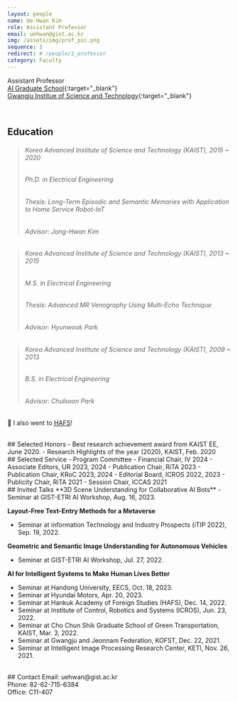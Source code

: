 ```yaml
---
layout: people
name: Ue-Hwan Kim
role: Assistant Professor
email: uehwan@gist.ac.kr
img: /assets/img/prof_pic.png
sequence: 1
redirect: # /people/1_professor
category: Faculty
---
```


Assistant Professor <br/>
[AI Graduate School](https://ai.gist.ac.kr){:target="\_blank"} <br/>
[Gwangju Institue of Science and Technology](https://www.gist.ac.kr/){:target="\_blank"}

<br/>

## Education
> ###### Korea Advanced Institute of Science and Technology (KAIST), 2015 ~ 2020
> ###### Ph.D. in Electrical Engineering
> ###### Thesis: Long-Term Episodic and Semantic Memories with Application to Home Service Robot-IoT
> ###### Advisor: Jong-Hwan Kim

> ###### Korea Advanced Institute of Science and Technology (KAIST), 2013 ~ 2015
> ###### M.S. in Electrical Engineering
> ###### Thesis: Advanced MR Venography Using Multi-Echo Technique
> ###### Advisor: Hyunwook Park

> ###### Korea Advanced Institute of Science and Technology (KAIST), 2009 ~ 2013
> ###### B.S. in Electrical Engineering
> ###### Advisor: Chulsoon Park

🙂 I also went to [HAFS](http://www.hafs.hs.kr/)!

<br/>
## Selected Honors
- Best research achievement award from KAIST EE, June 2020.
- Research Highlights of the year (2020), KAIST, Feb. 2020

<br/>
## Selected Service
- Program Committee
  - Financial Chair, IV 2024
  - Associate Editors, UR 2023, 2024
  - Publication Chair, RiTA 2023
  - Publication Chair, KRoC 2023, 2024
  - Editorial Board, ICROS 2022, 2023
  - Publicity Chair, RiTA 2021
  - Session Chair, ICCAS 2021

<br />
## Invited Talks
**3D Scene Understanding for Collaborative AI Bots**
- Seminar at GIST-ETRI AI Workshop, Aug. 16, 2023.

**Layout-Free Text-Entry Methods for a Metaverse**
- Seminar at information Technology and Industry Prospects (iTIP 2022), Sep. 19, 2022.

**Geometric and Semantic Image Understanding for Autonomous Vehicles**
- Seminar at GIST-ETRI AI Workshop, Jul. 27, 2022.

**AI for Intelligent Systems to Make Human Lives Better**
- Seminar at Handong University, EECS, Oct. 18, 2023.
- Seminar at Hyundai Motors, Apr. 20, 2023.
- Seminar at Hankuk Academy of Foreign Studies (HAFS), Dec. 14, 2022.
- Seminar at Institute of Control, Robotics and Systems (ICROS), Jun. 23, 2022.
- Seminar at Cho Chun Shik Graduate School of Green Transportation, KAIST, Mar. 3, 2022.
- Seminar at Gwangju and Jeonnam Federation, KOFST, Dec. 22, 2021.
- Seminar at Intelligent Image Processing Research Center, KETI, Nov. 26, 2021.

<br/>
## Contact
Email: uehwan@gist.ac.kr <br/>
Phone: 82-62-715-6384 <br/>
Office: C11-407
